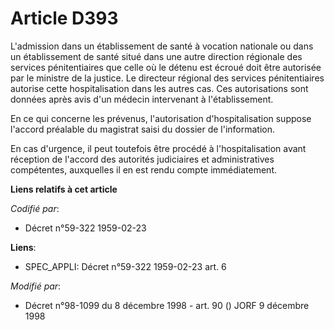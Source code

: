 # Article D393

L'admission dans un établissement de santé à vocation nationale ou dans un établissement de santé situé dans une autre
direction régionale des services pénitentiaires que celle où le détenu est écroué doit être autorisée par le ministre de la
justice. Le directeur régional des services pénitentiaires autorise cette hospitalisation dans les autres cas. Ces
autorisations sont données après avis d'un médecin intervenant à l'établissement.

En ce qui concerne les prévenus, l'autorisation d'hospitalisation suppose l'accord préalable du magistrat saisi du dossier de
l'information.

En cas d'urgence, il peut toutefois être procédé à l'hospitalisation avant réception de l'accord des autorités judiciaires et
administratives compétentes, auxquelles il en est rendu compte immédiatement.

**Liens relatifs à cet article**

_Codifié par_:

  - Décret n°59-322 1959-02-23

**Liens**:

  - SPEC_APPLI: Décret n°59-322 1959-02-23 art. 6

_Modifié par_:

  - Décret n°98-1099 du 8 décembre 1998 - art. 90 () JORF 9 décembre 1998
